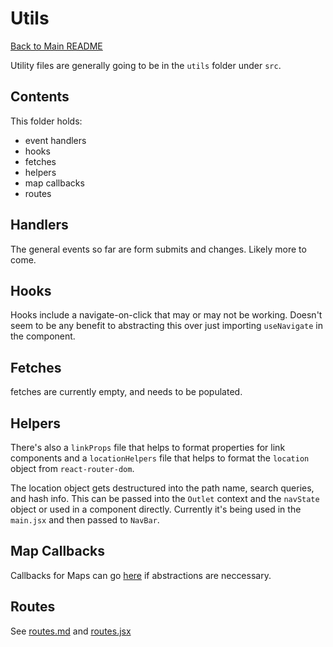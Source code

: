 # Utils

[Back to Main README](../README.md)

Utility files are generally going to be in the `utils` folder under `src`.

## Contents

This folder holds:

- event handlers
- hooks
- fetches
- helpers
- map callbacks
- routes

## Handlers

The general events so far are form submits and changes. Likely more to come.

## Hooks

Hooks include a navigate-on-click that may or may not be working. Doesn't seem to be any benefit to abstracting this over just importing `useNavigate` in the component.

## Fetches

fetches are currently empty, and needs to be populated.

## Helpers

There's also a `linkProps` file that helps to format properties for link components and a `locationHelpers` file that helps to format the `location` object from `react-router-dom`.

The location object gets destructured into the path name, search queries, and hash info. This can be passed into the `Outlet` context and the `navState` object or used in a component directly. Currently it's being used in the `main.jsx` and then passed to `NavBar`.

## Map Callbacks

Callbacks for Maps can go [here](../src/utils/maps.jsx) if abstractions are neccessary.

## Routes

See [routes.md](./routes.md) and [routes.jsx](../src/utils/routes.jsx)

